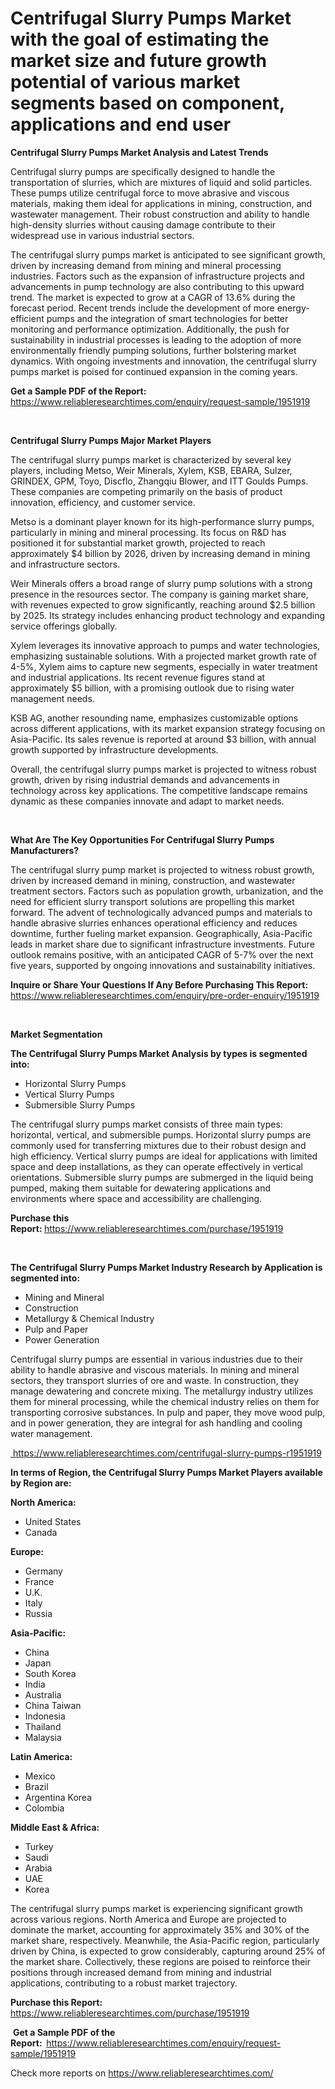 <p><h1>Centrifugal Slurry Pumps Market with the goal of estimating the market size and future growth potential of various market segments based on component, applications and end user</h1></p><p><strong>Centrifugal Slurry Pumps Market Analysis and Latest Trends</strong></p>
<p><p>Centrifugal slurry pumps are specifically designed to handle the transportation of slurries, which are mixtures of liquid and solid particles. These pumps utilize centrifugal force to move abrasive and viscous materials, making them ideal for applications in mining, construction, and wastewater management. Their robust construction and ability to handle high-density slurries without causing damage contribute to their widespread use in various industrial sectors.</p><p>The centrifugal slurry pumps market is anticipated to see significant growth, driven by increasing demand from mining and mineral processing industries. Factors such as the expansion of infrastructure projects and advancements in pump technology are also contributing to this upward trend. The market is expected to grow at a CAGR of 13.6% during the forecast period. Recent trends include the development of more energy-efficient pumps and the integration of smart technologies for better monitoring and performance optimization. Additionally, the push for sustainability in industrial processes is leading to the adoption of more environmentally friendly pumping solutions, further bolstering market dynamics. With ongoing investments and innovation, the centrifugal slurry pumps market is poised for continued expansion in the coming years.</p></p>
<p><strong>Get a Sample PDF of the Report:&nbsp;</strong> <a href="https://www.reliableresearchtimes.com/enquiry/request-sample/1951919?utm_campaign=2326&utm_medium=2&utm_source=Github&utm_content=ia&utm_term=11042025&utm_id=centrifugal-slurry-pumps">https://www.reliableresearchtimes.com/enquiry/request-sample/1951919</a></p>
<p>&nbsp;</p>
<p><strong>Centrifugal Slurry Pumps Major Market Players</strong></p>
<p><p>The centrifugal slurry pumps market is characterized by several key players, including Metso, Weir Minerals, Xylem, KSB, EBARA, Sulzer, GRINDEX, GPM, Toyo, Discflo, Zhangqiu Blower, and ITT Goulds Pumps. These companies are competing primarily on the basis of product innovation, efficiency, and customer service.</p><p>Metso is a dominant player known for its high-performance slurry pumps, particularly in mining and mineral processing. Its focus on R&D has positioned it for substantial market growth, projected to reach approximately $4 billion by 2026, driven by increasing demand in mining and infrastructure sectors.</p><p>Weir Minerals offers a broad range of slurry pump solutions with a strong presence in the resources sector. The company is gaining market share, with revenues expected to grow significantly, reaching around $2.5 billion by 2025. Its strategy includes enhancing product technology and expanding service offerings globally.</p><p>Xylem leverages its innovative approach to pumps and water technologies, emphasizing sustainable solutions. With a projected market growth rate of 4-5%, Xylem aims to capture new segments, especially in water treatment and industrial applications. Its recent revenue figures stand at approximately $5 billion, with a promising outlook due to rising water management needs.</p><p>KSB AG, another resounding name, emphasizes customizable options across different applications, with its market expansion strategy focusing on Asia-Pacific. Its sales revenue is reported at around $3 billion, with annual growth supported by infrastructure developments.</p><p>Overall, the centrifugal slurry pumps market is projected to witness robust growth, driven by rising industrial demands and advancements in technology across key applications. The competitive landscape remains dynamic as these companies innovate and adapt to market needs.</p></p>
<p>&nbsp;</p>
<p><strong>What Are The Key Opportunities For Centrifugal Slurry Pumps Manufacturers?</strong></p>
<p><p>The centrifugal slurry pump market is projected to witness robust growth, driven by increased demand in mining, construction, and wastewater treatment sectors. Factors such as population growth, urbanization, and the need for efficient slurry transport solutions are propelling this market forward. The advent of technologically advanced pumps and materials to handle abrasive slurries enhances operational efficiency and reduces downtime, further fueling market expansion. Geographically, Asia-Pacific leads in market share due to significant infrastructure investments. Future outlook remains positive, with an anticipated CAGR of 5-7% over the next five years, supported by ongoing innovations and sustainability initiatives.</p></p>
<p><strong>Inquire or Share Your Questions If Any Before Purchasing This Report:</strong> <a href="https://www.reliableresearchtimes.com/enquiry/pre-order-enquiry/1951919?utm_campaign=2326&utm_medium=2&utm_source=Github&utm_content=ia&utm_term=11042025&utm_id=centrifugal-slurry-pumps">https://www.reliableresearchtimes.com/enquiry/pre-order-enquiry/1951919</a></p>
<p>&nbsp;</p>
<p><strong>Market Segmentation</strong></p>
<p><strong>The Centrifugal Slurry Pumps Market Analysis by types is segmented into:</strong></p>
<p><ul><li>Horizontal Slurry Pumps</li><li>Vertical Slurry Pumps</li><li>Submersible Slurry Pumps</li></ul></p>
<p><p>The centrifugal slurry pumps market consists of three main types: horizontal, vertical, and submersible pumps. Horizontal slurry pumps are commonly used for transferring mixtures due to their robust design and high efficiency. Vertical slurry pumps are ideal for applications with limited space and deep installations, as they can operate effectively in vertical orientations. Submersible slurry pumps are submerged in the liquid being pumped, making them suitable for dewatering applications and environments where space and accessibility are challenging.</p></p>
<p><strong>Purchase this Report:&nbsp;</strong><a href="https://www.reliableresearchtimes.com/purchase/1951919?utm_campaign=2326&utm_medium=2&utm_source=Github&utm_content=ia&utm_term=11042025&utm_id=centrifugal-slurry-pumps">https://www.reliableresearchtimes.com/purchase/1951919</a></p>
<p>&nbsp;</p>
<p><strong>The Centrifugal Slurry Pumps Market Industry Research by Application is segmented into:</strong></p>
<p><ul><li>Mining and Mineral</li><li>Construction</li><li>Metallurgy & Chemical Industry</li><li>Pulp and Paper</li><li>Power Generation</li></ul></p>
<p><p>Centrifugal slurry pumps are essential in various industries due to their ability to handle abrasive and viscous materials. In mining and mineral sectors, they transport slurries of ore and waste. In construction, they manage dewatering and concrete mixing. The metallurgy industry utilizes them for mineral processing, while the chemical industry relies on them for transporting corrosive substances. In pulp and paper, they move wood pulp, and in power generation, they are integral for ash handling and cooling water management.</p></p>
<p><a href="https://www.reliableresearchtimes.com/centrifugal-slurry-pumps-r1951919?utm_campaign=2326&utm_medium=2&utm_source=Github&utm_content=ia&utm_term=11042025&utm_id=centrifugal-slurry-pumps">&nbsp;https://www.reliableresearchtimes.com/centrifugal-slurry-pumps-r1951919</a></p>
<p><strong>In terms of Region, the Centrifugal Slurry Pumps Market Players available by Region are:</strong></p>
<p>
    <p> <strong> North America: </strong>
        <ul>
            <li>United States</li>
            <li>Canada</li>
        </ul>
        </p> 
    <p> <strong> Europe: </strong>
        <ul>
            <li>Germany</li>
            <li>France</li>
            <li>U.K.</li>
            <li>Italy</li>
            <li>Russia</li>
        </ul>
        </p> 
    <p> <strong> Asia-Pacific: </strong>
        <ul>
            <li>China</li>
            <li>Japan</li>
            <li>South Korea</li>
            <li>India</li>
            <li>Australia</li>
            <li>China Taiwan</li>
            <li>Indonesia</li>
            <li>Thailand</li>
            <li>Malaysia</li>
        </ul>
        </p> 
    <p> <strong> Latin America: </strong>
        <ul>
            <li>Mexico</li>
            <li>Brazil</li>
            <li>Argentina Korea</li>
            <li>Colombia</li>
        </ul>
        </p> 
    <p> <strong> Middle East & Africa: </strong>
        <ul>
            <li>Turkey</li>
            <li>Saudi</li>
            <li>Arabia</li>
            <li>UAE</li>
            <li>Korea</li>
        </ul>
    </p>
    </p>
<p><p>The centrifugal slurry pumps market is experiencing significant growth across various regions. North America and Europe are projected to dominate the market, accounting for approximately 35% and 30% of the market share, respectively. Meanwhile, the Asia-Pacific region, particularly driven by China, is expected to grow considerably, capturing around 25% of the market share. Collectively, these regions are poised to reinforce their positions through increased demand from mining and industrial applications, contributing to a robust market trajectory.</p></p>
<p><strong>Purchase this Report: </strong><a href="https://www.reliableresearchtimes.com/purchase/1951919?utm_campaign=2326&utm_medium=2&utm_source=Github&utm_content=ia&utm_term=11042025&utm_id=centrifugal-slurry-pumps">https://www.reliableresearchtimes.com/purchase/1951919</a></p>
<p>&nbsp;<strong>Get a Sample PDF of the Report:&nbsp;&nbsp;</strong><a href="https://www.reliableresearchtimes.com/enquiry/request-sample/1951919?utm_campaign=2326&utm_medium=2&utm_source=Github&utm_content=ia&utm_term=11042025&utm_id=centrifugal-slurry-pumps">https://www.reliableresearchtimes.com/enquiry/request-sample/1951919</a></p>
<p><strong></strong></p>
<p>Check more reports on <a href="https://www.reliableresearchtimes.com/?utm_campaign=2326&utm_medium=2&utm_source=Github&utm_content=ia&utm_term=11042025&utm_id=centrifugal-slurry-pumps">https://www.reliableresearchtimes.com/</a></p>
